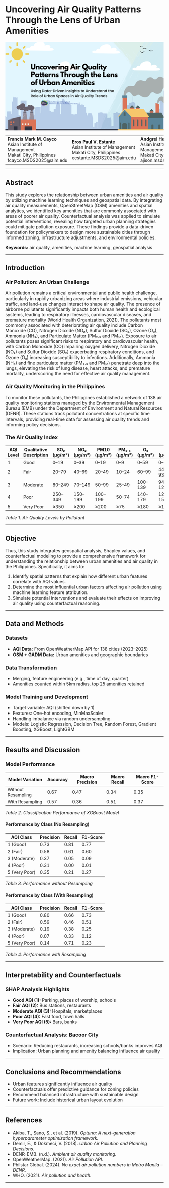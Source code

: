 # Uncovering Air Quality Patterns Through the Lens of Urban Amenities

![alt text](docs/assets//header.png)

<table>
  <tr>
    <td><strong>Francis Mark M. Cayco</strong><br>Asian Institute of Management<br>Makati City, Philippines<br>fcayco.MSDS2025@aim.edu</td>
    <td><strong>Eros Paul V. Estante</strong><br>Asian Institute of Management<br>Makati City, Philippines<br>eestante.MSDS2025@aim.edu</td>
    <td><strong>Andgrel Heber M. Jison</strong><br>Asian Institute of Management<br>Makati City, Philippines<br>ajison.msds2025@aim.edu</td>
    <td><strong>Angela Elaine F. Pelayo</strong><br>Asian Institute of Management<br>Makati City, Philippines<br>apelayo.msds2025@aim.edu</td>
  </tr>
</table>

---

## Abstract

This study explores the relationship between urban amenities and air quality by utilizing machine learning techniques and geospatial data. By integrating air quality measurements, OpenStreetMap (OSM) amenities and spatial analytics, we identified key amenities that are commonly associated with areas of poorer air quality. Counterfactual analysis was applied to simulate potential interventions, revealing how targeted urban planning strategies could mitigate pollution exposure. These findings provide a data-driven foundation for policymakers to design more sustainable cities through informed zoning, infrastructure adjustments, and environmental policies.  

**Keywords:** air quality, amenities, machine learning, geospatial analysis

---

## Introduction

### Air Pollution: An Urban Challenge

Air pollution remains a critical environmental and public health challenge, particularly in rapidly urbanizing areas where industrial emissions, vehicular traffic, and land-use changes interact to shape air quality. The presence of airborne pollutants significantly impacts both human health and ecological systems, leading to respiratory illnesses, cardiovascular diseases, and premature mortality (World Health Organization, 2021). 
The pollutants most commonly associated with deteriorating air quality include Carbon Monoxide (CO), Nitrogen Dioxide (NO₂), Sulfur Dioxide (SO₂), Ozone (O₃), Ammonia (NH₃), and Particulate Matter (PM₂.₅ and PM₁₀). Exposure to air pollutants poses significant risks to respiratory and cardiovascular health, with Carbon Monoxide (CO) impairing oxygen delivery, Nitrogen Dioxide (NO₂) and Sulfur Dioxide (SO₂) exacerbating respiratory conditions, and Ozone (O₃) increasing susceptibility to infections. Additionally, Ammonia (NH₃) and fine particulate matter (PM₂.₅ and PM₁₀) penetrate deep into the lungs, elevating the risk of lung disease, heart attacks, and premature mortality, underscoring the need for effective air quality management.  


### Air Quality Monitoring in the Philippines

To monitor these pollutants, the Philippines established a network of 138 air quality monitoring stations managed by the Environmental Management Bureau (EMB) under the Department of Environment and Natural Resources (DENR). These stations track pollutant concentrations at specific time intervals, providing real-time data for assessing air quality trends and informing policy decisions.   

### The Air Quality Index

| AQI Level | Qualitative Description | SO₂ (μg/m³) | NO₂ (μg/m³) | PM10 (μg/m³) | PM₂.₅ (μg/m³) | O₃ (μg/m³) | CO (μg/m³) |
|-----------|--------------------------|--------------|--------------|---------------|----------------|-------------|--------------|
| 1         | Good                     | 0–19         | 0–39         | 0–19          | 0–9            | 0–59        | 0–4399       |
| 2         | Fair                     | 20–79        | 40–69        | 20–49         | 10–24          | 60–99       | 4400–9399    |
| 3         | Moderate                 | 80–249       | 70–149       | 50–99         | 25–49          | 100–139     | 9400–12399   |
| 4         | Poor                     | 250–349      | 150–199      | 100–199       | 50–74          | 140–179     | 12400–15399  |
| 5         | Very Poor                | ≥350         | ≥200         | ≥200          | ≥75            | ≥180        | ≥15400       |

*Table 1. Air Quality Levels by Pollutant*

---

## Objective

Thus, this study integrates geospatial analysis, Shapley values, and counterfactual modeling to provide a comprehensive framework for understanding the relationship between urban amenities and air quality in the Philippines. Specifically, it aims to: 
1.	Identify spatial patterns that explain how different urban features correlate with AQI values. 
2.	Determine the most influential urban factors affecting air pollution using machine learning feature attribution. 
3.	Simulate potential interventions and evaluate their effects on improving air quality using counterfactual reasoning. 


---

## Data and Methods

### Datasets

- **AQI Data:** From OpenWeatherMap API for 138 cities (2023–2025)
- **OSM + GADM Data:** Urban amenities and geographic boundaries

### Data Transformation

- Merging, feature engineering (e.g., time of day, quarter)
- Amenities counted within 5km radius, top 25 amenities retained

### Model Training and Development

- Target variable: AQI (shifted down by 1)
- Features: One-hot encoding, MinMaxScaler
- Handling imbalance via random undersampling
- Models: Logistic Regression, Decision Tree, Random Forest, Gradient Boosting, XGBoost, LightGBM

---

## Results and Discussion

### Model Performance

| Model Variation     | Accuracy | Macro Precision | Macro Recall | Macro F1-Score |
|---------------------|----------|------------------|---------------|----------------|
| Without Resampling  | 0.67     | 0.47             | 0.34          | 0.35           |
| With Resampling     | 0.57     | 0.36             | 0.51          | 0.37           |

*Table 2. Classification Performance of XGBoost Model*

#### Performance by Class (No Resampling)

| AQI Class        | Precision | Recall | F1-Score |
|------------------|-----------|--------|----------|
| 1 (Good)         | 0.73      | 0.81   | 0.77     |
| 2 (Fair)         | 0.58      | 0.61   | 0.60     |
| 3 (Moderate)     | 0.37      | 0.05   | 0.09     |
| 4 (Poor)         | 0.31      | 0.00   | 0.01     |
| 5 (Very Poor)    | 0.35      | 0.21   | 0.27     |

*Table 3. Performance without Resampling*

#### Performance by Class (With Resampling)

| AQI Class        | Precision | Recall | F1-Score |
|------------------|-----------|--------|----------|
| 1 (Good)         | 0.80      | 0.66   | 0.73     |
| 2 (Fair)         | 0.59      | 0.46   | 0.51     |
| 3 (Moderate)     | 0.19      | 0.38   | 0.25     |
| 4 (Poor)         | 0.07      | 0.33   | 0.12     |
| 5 (Very Poor)    | 0.14      | 0.71   | 0.23     |

*Table 4. Performance with Resampling*

---

## Interpretability and Counterfactuals

### SHAP Analysis Highlights

- **Good AQI (1):** Parking, places of worship, schools
- **Fair AQI (2):** Bus stations, restaurants
- **Moderate AQI (3):** Hospitals, marketplaces
- **Poor AQI (4):** Fast food, town halls
- **Very Poor AQI (5):** Bars, banks

### Counterfactual Analysis: Bacoor City

- Scenario: Reducing restaurants, increasing schools/banks improves AQI
- Implication: Urban planning and amenity balancing influence air quality

---

## Conclusions and Recommendations

- Urban features significantly influence air quality
- Counterfactuals offer predictive guidance for zoning policies
- Recommend balanced infrastructure with sustainable design
- Future work: Include historical urban layout evolution

---

## References

- Akiba, T., Sano, S., et al. (2019). *Optuna: A next-generation hyperparameter optimization framework.*
- Demir, E., & Dökmeci, V. (2018). *Urban Air Pollution and Planning Decisions.*
- DENR-EMB. (n.d.). *Ambient air quality monitoring.*
- OpenWeatherMap. (2021). *Air Pollution API.*
- Philstar Global. (2024). *No exact air pollution numbers in Metro Manila – DENR.*
- WHO. (2021). *Air pollution and health.*

---
